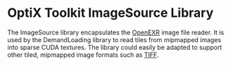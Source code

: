 # OptiX Toolkit ImageSource Library

The ImageSource library encapsulates the [OpenEXR](https://www.openexr.com/) image file reader.  It is used by the DemandLoading
library to read tiles from mipmapped images into sparse CUDA textures.  The library could easily be
adapted to support other tiled, mipmapped image formats such as [TIFF](http://www.libtiff.org/).
